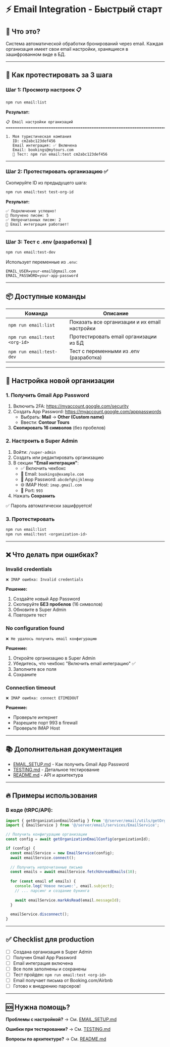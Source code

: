 # ⚡ Email Integration - Быстрый старт

## 🎯 Что это?

Система автоматической обработки бронирований через email. Каждая организация имеет свои email настройки, хранящиеся в зашифрованном виде в БД.

---

## 🚀 Как протестировать за 3 шага

### **Шаг 1: Просмотр настроек** 📋

```bash
npm run email:list
```

**Результат:**
```
📋 Email настройки организаций
================================================================================

1. Моя туристическая компания
   ID: cm2abc123def456
   Email интеграция: ✅ Включена
   Email: bookings@mytours.com
   📝 Тест: npm run email:test cm2abc123def456
```

---

### **Шаг 2: Протестировать организацию** ✅

Скопируйте ID из предыдущего шага:

```bash
npm run email:test test-org-id
```

**Результат:**
```
✅ Подключение успешно!
📨 Получено писем: 5
✅ Непрочитанных писем: 2
🎉 Email интеграция работает!
```

---

### **Шаг 3: Тест с .env (разработка)** 🔧

```bash
npm run email:test-dev
```

Использует переменные из `.env`:
```env
EMAIL_USER=your-email@gmail.com
EMAIL_PASSWORD=your-app-password
```

---

## 📦 Доступные команды

| Команда | Описание |
|---------|----------|
| `npm run email:list` | Показать все организации и их email настройки |
| `npm run email:test <org-id>` | Протестировать email организации из БД |
| `npm run email:test-dev` | Тест с переменными из .env (разработка) |

---

## 🔧 Настройка новой организации

### **1. Получить Gmail App Password**

1. Включить 2FA: https://myaccount.google.com/security
2. Создать App Password: https://myaccount.google.com/apppasswords
   - Выбрать: **Mail** → **Other (Custom name)**
   - Ввести: **Contour Tours**
3. **Скопировать 16 символов** (без пробелов)

### **2. Настроить в Super Admin**

1. Войти: `/super-admin`
2. Создать или редактировать организацию
3. В секции **"Email интеграция"**:
   - ✅ Включить чекбокс
   - 📧 Email: `bookings@example.com`
   - 🔑 App Password: `abcdefghijklmnop`
   - 🌐 IMAP Host: `imap.gmail.com`
   - 🔌 Port: `993`
4. Нажать **Сохранить**

✅ Пароль автоматически зашифруется!

### **3. Протестировать**

```bash
npm run email:list
npm run email:test <organization-id>
```

---

## ❌ Что делать при ошибках?

### **Invalid credentials**
```
❌ IMAP ошибка: Invalid credentials
```

**Решение:**
1. Создайте новый App Password
2. Скопируйте **БЕЗ пробелов** (16 символов)
3. Обновите в Super Admin
4. Повторите тест

### **No configuration found**
```
❌ Не удалось получить email конфигурацию
```

**Решение:**
1. Откройте организацию в Super Admin
2. Убедитесь, что чекбокс "Включить email интеграцию" ✅
3. Заполните все поля
4. Сохраните

### **Connection timeout**
```
❌ IMAP ошибка: connect ETIMEDOUT
```

**Решение:**
- Проверьте интернет
- Разрешите порт 993 в firewall
- Проверьте IMAP Host

---

## 📚 Дополнительная документация

- [EMAIL_SETUP.md](./EMAIL_SETUP.md) - Как получить Gmail App Password
- [TESTING.md](./TESTING.md) - Детальное тестирование
- [README.md](./README.md) - API и архитектура

---

## 🔥 Примеры использования

### В коде (tRPC/API):

```typescript
import { getOrganizationEmailConfig } from '@/server/email/utils/getOrganizationEmailConfig';
import { EmailService } from '@/server/email/services/EmailService';

// Получить конфигурацию организации
const config = await getOrganizationEmailConfig(organizationId);

if (config) {
  const emailService = new EmailService(config);
  await emailService.connect();
  
  // Получить непрочитанные письма
  const emails = await emailService.fetchUnreadEmails(10);
  
  for (const email of emails) {
    console.log('Новое письмо:', email.subject);
    // ... парсинг и создание букинга
    
    await emailService.markAsRead(email.messageId);
  }
  
  emailService.disconnect();
}
```

---

## ✅ Checklist для production

- [ ] Создана организация в Super Admin
- [ ] Получен Gmail App Password
- [ ] Email интеграция включена
- [ ] Все поля заполнены и сохранены
- [ ] Тест пройден: `npm run email:test <org-id>`
- [ ] Email получает письма от Booking.com/Airbnb
- [ ] Готово к внедрению парсеров!

---

## 🆘 Нужна помощь?

**Проблемы с настройкой?**
→ См. [EMAIL_SETUP.md](./EMAIL_SETUP.md)

**Ошибки при тестировании?**
→ См. [TESTING.md](./TESTING.md)

**Вопросы по архитектуре?**
→ См. [README.md](./README.md)


